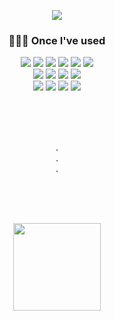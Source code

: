 <p align="center">
  <img src="https://capsule-render.vercel.app/api?type=waving&color=BDBDC8&height=200&section=header&text=eojindesu&fontSize=50&fontColor=000000&textY=40" />
</p>

<h3 align="center">👩🏻‍💻 Once I've used</h3>

<div align="center">
  <!-- 언어 -->
  <img src="https://img.shields.io/badge/Python-3776AB?style=flat-square&logo=python&logoColor=white"/>
  <img src="https://img.shields.io/badge/Java-007396?style=flat-square&logo=java&logoColor=white"/>
  <img src="https://img.shields.io/badge/JavaScript-F7DF1E?style=flat-square&logo=javascript&logoColor=black"/>
  <img src="https://img.shields.io/badge/HTML5-E34F26?style=flat-square&logo=html5&logoColor=white"/>
  <img src="https://img.shields.io/badge/CSS3-1572B6?style=flat-square&logo=css3&logoColor=white"/>
  <img src="https://img.shields.io/badge/C++-00599C?style=flat-square&logo=cplusplus&logoColor=white"/>
</div>

<div align="center">
  <!-- 프레임워크 -->
  <img src="https://img.shields.io/badge/React-61DAFB?style=flat-square&logo=react&logoColor=black"/>
  <img src="https://img.shields.io/badge/Flutter-02569B?style=flat-square&logo=flutter&logoColor=white"/>
  <img src="https://img.shields.io/badge/Next.js-000000?style=flat-square&logo=next.js&logoColor=white"/>
  <img src="https://img.shields.io/badge/Django-092E20?style=flat-square&logo=django&logoColor=white"/>
</div>

<div align="center">
  <!-- 협업/디자인/툴 -->
  <img src="https://img.shields.io/badge/Figma-F24E1E?style=flat-square&logo=figma&logoColor=white"/>
  <img src="https://img.shields.io/badge/GitHub-181717?style=flat-square&logo=github&logoColor=white"/>
  <img src="https://img.shields.io/badge/Notion-000000?style=flat-square&logo=notion&logoColor=white"/>
  <img src="https://img.shields.io/badge/Slack-4A154B?style=flat-square&logo=slack&logoColor=white"/>
</div>

<br><br><br>

<div align="center">
  .<br>
  .<br>
  .<br>
</div>

<br><br><br>

<div align="center">
  <!-- solved.ac -->
  <a href="https://solved.ac/seamonkeygambas">
    <img src="http://mazassumnida.wtf/api/v2/generate_badge?boj=seamonkeygambas" height="140"/>
  </a>
</div>

